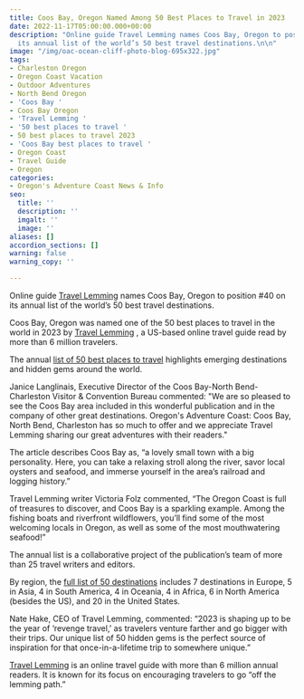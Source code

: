 ```yaml
---
title: Coos Bay, Oregon Named Among 50 Best Places to Travel in 2023
date: 2022-11-17T05:00:00.000+00:00
description: "Online guide Travel Lemming names Coos Bay, Oregon to position #40 on
  its annual list of the world’s 50 best travel destinations.\n\n"
image: "/img/oac-ocean-cliff-photo-blog-695x322.jpg"
tags:
- Charleston Oregon
- Oregon Coast Vacation
- Outdoor Adventures
- North Bend Oregon
- 'Coos Bay '
- Coos Bay Oregon
- 'Travel Lemming '
- '50 best places to travel '
- 50 best places to travel 2023
- 'Coos Bay best places to travel '
- Oregon Coast
- Travel Guide
- Oregon
categories:
- Oregon's Adventure Coast News & Info
seo:
  title: ''
  description: ''
  imgalt: ''
  image: ''
aliases: []
accordion_sections: []
warning: false
warning_copy: ''

---
```

Online guide [Travel Lemming](https://travellemming.com/) names Coos Bay, Oregon to position #40 on its annual list of the world’s 50 best travel destinations.

Coos Bay, Oregon was named one of the 50 best places to travel in the world in 2023 by [Travel Lemming](https://travellemming.com/) , a US-based online travel guide read by more than 6 million travelers.

The annual [list of 50 best places to travel](https://travellemming.com/best-places-to-travel-2023/) highlights emerging destinations and hidden gems around the world.

Janice Langlinais, Executive Director of the Coos Bay-North Bend-Charleston Visitor & Convention Bureau commented: "We are so pleased to see the Coos Bay area included in this wonderful publication and in the company of other great destinations. Oregon's Adventure Coast: Coos Bay, North Bend, Charleston has so much to offer and we appreciate Travel Lemming sharing our great adventures with their readers."

The article describes Coos Bay as, “a lovely small town with a big personality. Here, you can take a relaxing stroll along the river, savor local oysters and seafood, and immerse yourself in the area’s railroad and logging history.”

Travel Lemming writer Victoria Folz commented, “The Oregon Coast is full of treasures to discover, and Coos Bay is a sparkling example. Among the fishing boats and riverfront wildflowers, you’ll find some of the most welcoming locals in Oregon, as well as some of the most mouthwatering seafood!”

The annual list is a collaborative project of the publication’s team of more than 25 travel writers and editors.

By region, the [full list of 50 destinations](https://travellemming.com/best-places-to-travel-2023/) includes 7 destinations in Europe, 5 in Asia, 4 in South America, 4 in Oceania, 4 in Africa, 6 in North America (besides the US), and 20 in the United States.

Nate Hake, CEO of Travel Lemming, commented: “2023 is shaping up to be the year of ‘revenge travel,’ as travelers venture farther and go bigger with their trips. Our unique list of 50 hidden gems is the perfect source of inspiration for that once-in-a-lifetime trip to somewhere unique.”

[Travel Lemming](https://travellemming.com/) is an online travel guide with more than 6 million annual readers. It is known for its focus on encouraging travelers to go “off the lemming path.”